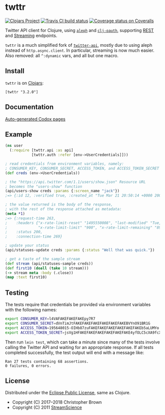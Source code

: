 # twttr

[![Clojars Project](https://img.shields.io/clojars/v/twttr.svg)](https://clojars.org/twttr)
[![Travis CI build status](https://travis-ci.org/chbrown/twttr.svg?branch=master)](https://travis-ci.org/chbrown/twttr)
[![Coverage status on Coveralls](https://coveralls.io/repos/github/chbrown/twttr/badge.svg?branch=master)](https://coveralls.io/github/chbrown/twttr?branch=master)

Twitter API client for Clojure, using [`aleph`](https://github.com/ztellman/aleph) and [`clj-oauth`](https://github.com/mattrepl/clj-oauth), supporting [REST](https://dev.twitter.com/rest/reference) and [Streaming](https://dev.twitter.com/streaming/public) endpoints.

`twttr` is a much simplified fork of [`twitter-api`](https://github.com/adamwynne/twitter-api), mostly due to using aleph instead of `http.async.client`. In particular, streaming is now much easier. Also removed: all `^:dynamic` vars, and all but one macro.


## Install

`twttr` is on [Clojars](https://clojars.org/twttr):

```edn
[twttr "3.2.0"]
```


## Documentation

[Auto-generated Codox pages](https://chbrown.github.io/twttr/master/)


## Example

```clojure
(ns user
  (:require [twttr.api :as api]
            [twttr.auth :refer [env->UserCredentials]]))

; read credentials from environment variables, namely:
; CONSUMER_KEY, CONSUMER_SECRET, ACCESS_TOKEN, and ACCESS_TOKEN_SECRET
(def creds (env->UserCredentials))

; the "https://api.twitter.com/1.1/users/show.json" Resource URL
; becomes the "users-show" function
(api/users-show creds :params {:screen_name "jack"})
;=> {:id 12, :verified true, :created_at "Tue Mar 21 20:50:14 +0000 2006", ...}

; the value returned is the body of the response,
; with the rest of the response attached as metadata:
(meta *1)
;=> {:request-time 263,
;    :headers {"x-rate-limit-reset" "1495550008", "last-modified" "Tue, 23 May 2017 14:29:28 GMT",
;              "x-rate-limit-limit" "900", "x-rate-limit-remaining" "898", ...},
;    :status 200,
;    :connection-time 269}

; update your status
(api/statuses-update creds :params {:status "Well that was quick."})

; get a taste of the sample stream
(def stream (api/statuses-sample creds))
(def first10 (doall (take 10 stream)))
(-> stream meta :body (.close))
(map :text first10)
```


## Testing

The tests require that credentials be provided via environment variables with the following names:

```sh
export CONSUMER_KEY=l4VAFAKEFAKEFAKEpy7R7
export CONSUMER_SECRET=dVnTimJtFAKEFAKEFAKEFAKEFAKEFAKEBVYnO91BR1G
export ACCESS_TOKEN=195648015-OIHb87zuFAKEFAKEFAKEFAKEFAKEFAKEb5aLUMYo
export ACCESS_TOKEN_SECRET=jsVg1HFAKEFAKEFAKEFAKEFAKEFAKE4yfOLC5cXA9fcXr
```

Then run `lein test`, which can take a minute since many of the tests involve calling the Twitter API and waiting for an appropriate response. If all tests completed successfully, the test output will end with a message like:

    Ran 27 tests containing 68 assertions.
    0 failures, 0 errors.


## License

Distributed under the [Eclipse Public License](https://www.eclipse.org/legal/epl-v10.html), same as Clojure.

* Copyright (C) 2017–2018 Christopher Brown
* Copyright (C) 2011 [StreamScience](http://streamscience.co)
